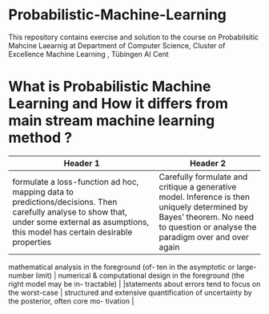 # Probabilistic-Machine-Learning
This repository contains exercise and solution to the course on Probabilsitic Mahcine Laearnig at  Department of Computer Science, Cluster of Excellence Machine Learning
, Tübingen AI Cent

# What is Probabilistic Machine Learning and How it differs from main stream machine learning method ?
| Header 1 | Header 2 |
|---|---|
|formulate a loss-function ad hoc, mapping data to predictions/decisions. Then carefully analyse to show that, under some external as asumptions, this model has certain desirable properties| Carefully formulate and critique a generative model. Inference is then uniquely determined by Bayes’ theorem. No need to question or analyse the paradigm over and over again |
mathematical analysis in the foreground (of-
ten in the asymptotic or large-number limit) | numerical & computational design in the
foreground (the right model may be in-
tractable) | 
|statements about errors tend to focus on the
worst-case | structured and extensive quantification of
uncertainty by the posterior, often core mo-
tivation |